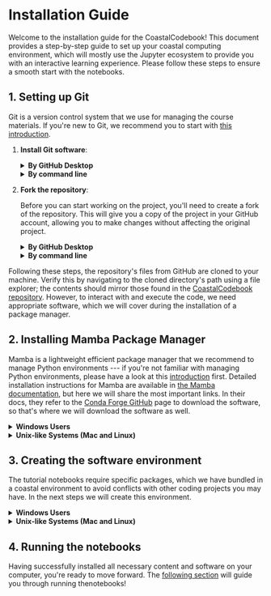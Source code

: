# Installation Guide

Welcome to the installation guide for the CoastalCodebook! This document provides a
step-by-step guide to set up your coastal computing environment, which will mostly use the Jupyter
ecosystem to provide you with an interactive learning experience. Please follow these steps to
ensure a smooth start with the notebooks.

## 1. Setting up Git

Git is a version control system that we use for managing the course materials. If you're
new to Git, we recommend you to start with [this
introduction](https://earth-env-data-science.github.io/lectures/environment/intro_to_git.html).

1. **Install Git software**:

   <details>
   <summary><strong>By GitHub Desktop</strong></summary>

   1. Follow the [GitHub Client documentation](https://desktop.github.com/) to
   install the GitHub client.

   2. GitHub client does not install the underlying git software on your machine. Follow [these
   instructions](https://learn.microsoft.com/en-us/devops/develop/git/install-and-set-up-git)
   to install git on your machine.
   </details>


   <details>
   <summary><strong>By command line</strong></summary>


   Follow [these instructions](https://github.com/git-guides/install-git) to install git using the
   command line.
   </details>
2. **Fork the repository**:

   Before you can start working on the project, you'll need to create a fork of the repository. This will give you a copy of the project in your GitHub account, allowing you to make changes without affecting the original project.

   <details>
   <summary><strong>By GitHub Desktop</strong></summary>

   1. Go to the [CoastalCodebook repository ](https://github.com/Coastal-Dynamics/CoastalCodebook.git) on GitHub.
   2. Click on the "Fork" button at the top right corner of the page to create a copy of the repository in your account.
   3. Once the fork is created, open GitHub Desktop.
   4. Go to File > Clone Repository.
   Switch to the "URL" tab and paste the URL of your fork of the repository. It will look
   something like `https://github.com/<yourusername>/CoastalCodebook.git.`, replacing yourusername with your GitHub username.
   5. Choose where to clone the repository on your computer and click "Clone".
   </details>


   <details>
   <summary><strong>By command line</strong></summary>

   1. Go to the [CoastalCodebook repository ](https://github.com/Coastal-Dynamics/CoastalCodebook.git) on GitHub.
   2. Click on the "Fork" button at the top right corner of the page to create a copy of the repository in your account.
   3. Once the fork is created, open a terminal on your computer.
   4. Clone your fork of the repository by running: `git clone https://github.com/<YOURUSERNAME>/CoastalCodebook.git`, replacing yourusername with your GitHub username.
   5. Navigate into the cloned directory: `cd ~/path/to/CoastalCodebook`

   </details>


Following these steps, the repository's files from GitHub are cloned to your machine.
Verify this by navigating to the cloned directory's path using a file explorer; the
contents should mirror those found in the [CoastalCodebook repository](https://github.com/Coastal-Dynamics/CoastalCodebook). However, to interact with and execute the
code, we need appropriate software, which we will cover during the installation of a package manager.


## 2. Installing Mamba Package Manager

Mamba is a lightweight efficient package manager that we recommend to manage Python
environments --- if you're not familiar with managing Python environments, please have a
look at this
[introduction](https://earth-env-data-science.github.io/lectures/environment/python_environments.html?highlight=conda)
first. Detailed installation instructions for Mamba are available in [the Mamba
documentation](https://mamba.readthedocs.io/en/latest/installation/mamba-installation.html), but here we
will share the most important links. In their docs,
they refer to the [Conda Forge GitHub](https://github.com/conda-forge/miniforge#mambaforge)
page to download the software, so that's where we will download the software as well.

<details>
<summary><strong>Windows Users</strong></summary>

1. Download and install Mambaforge from the [Miniforge GitHub page](https://github.com/conda-forge/miniforge#mambaforge). Make sure you download the Windows binaries.
2. You may install miniforge by double-clicking and just using its default settings.
3. Access and verify Mamba by opening a Miniforge Prompt from the Start menu. You can
   test if Mamba was installed by running `mamba --version`

**Known issue**: Some users have their firewalls configured in such way that the
mambaforge installation is blocked. If you have trouble installing mambaforge, please make
sure to temporarily disable your firewall.

</details>

<details>

<summary><strong>Unix-like Systems (Mac and Linux)</strong></summary>

1. Open a terminal. On Mac, search for terminal or iterm in Spotlight. On linux, the
   hotkey to open a terminal is "cntrl + shift + t".
2. The commands to install the package manager are copied from their documentation ---
   double check to see if they are still the correct!
   ```bash
   curl -L -O "https://github.com/conda-forge/miniforge/releases/latest/download/Mambaforge-$(uname)-$(uname -m).sh"
   bash Mambaforge-$(uname)-$(uname -m).sh
   ```
3. Accept the user agreements, and allow the installation script to edit your profile
   file because it ensures that the mamba command becomes available in your profile.

</details>

## 3. Creating the software environment

The tutorial notebooks require specific packages, which we have bundled in a coastal
environment to avoid conflicts with other coding projects you may have. In the next steps
we will create this environment.


<details>
<summary><strong>Windows Users</strong></summary>

1. On Windows, open a Miniforge Prompt by searching for "miniforge" in the task bar.
2. Change to the directory where you cloned the repository. If you installed the GitHub client using their default settings you run
   `cd%userprofile%\Documents\GitHub\CoastalCodeBook`. By running `DIR` you can see a
   list of all files and directories. You can also see this in the file explorer by
   navigating to this directory.
3. The directory contains
   [environment.yml](https://github.com/coastal-dynamics/coastalcodebook/environment.yml),
   which is a file that describes the software dependencies. Now create the software
   environment by running the following command in the terminal/Miniforge prompt:

   ```bash
      mamba env create -f environment.yml
   ```

</details>

<details>
<summary><strong>Unix-like Systems (Mac and Linux)</strong></summary>

1. On Mac, search for terminal or iterm in Spotlight (command + space). On linux, the
   hotkey to open a terminal is "cntrl + shift + t".

2. You can navigate the terminal using `cd`, which stands for "change directory". So you
   would do something like `cd ~/path/to/cloned/repository`
3. The repository contains
   [environment.yml](https://github.com/coastal-dynamics/coastalcodebook/environment.yml),
   which is a file that describes the software dependencies. Now create the software environment by running the following command in the terminal/Miniforge prompt:

   ```bash
      mamba env create -f environment.yml
   ```

</details>


## 4. Running the notebooks

Having successfully installed all necessary content and software on your computer, you're
ready to move forward. The [following section](getting_started.md) will guide you through
running thenotebooks!
